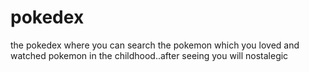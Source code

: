 # pokedex
the pokedex where you can search the pokemon which you loved and watched pokemon in the childhood..after seeing you will nostalegic
